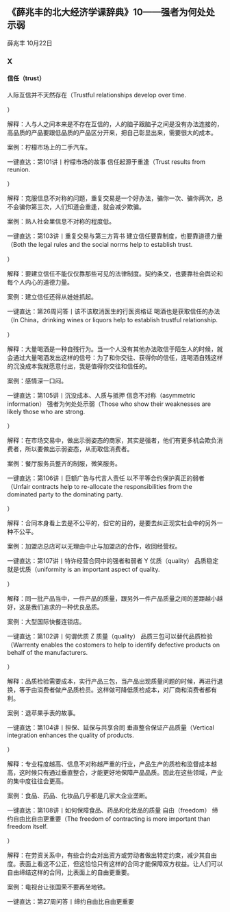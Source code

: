 
## 《薛兆丰的北大经济学课辞典》10——强者为何处处示弱


薛兆丰
10月22日

### X

#### 信任（trust）

人际互信并不天然存在（Trustful relationships develop over time.

）


解释：人与人之间本来是不存在互信的，人的脑子跟脑子之间是没有办法连接的，高品质的产品要跟低品质的产品区分开来，把自己彰显出来，需要很大的成本。

案例：柠檬市场上的二手汽车。

一键直达：第101讲丨柠檬市场的故事
信任起源于重逢（Trust results from reunion.

）


解释：克服信息不对称的问题，重复交易是一个好办法，骗你一次、骗你两次，总不会骗你第三次，人们知道会重逢，就会减少欺骗。

案例：熟人社会里信息不对称的程度低。

一键直达：第103讲丨重复交易与第三方背书
建立信任要靠制度，也要靠道德力量（Both the legal rules and the social norms help to establish trust.

）


解释：要建立信任不能仅仅靠那些可见的法律制度。契约条文，也要靠社会舆论和每个人内心的道德力量。

案例：建立信任还得从娃娃抓起。

一键直达：第26周问答丨该不该取消医生的行医资格证
喝酒也是获取信任的办法（In China，drinking wines or liquors help to establish trustful relationship.

）


解释：大量喝酒是一种自残行为。当一个人没有其他办法取信于陌生人的时候，就会通过大量喝酒发出这样的信号：为了和你交往、获得你的信任，连喝酒自残这样的沉没成本我就愿意付出，我是值得你交往和信任的。

案例：感情深一口闷。

一键直达：第105讲丨沉没成本、人质与抵押
信息不对称（asymmetric information）
强者为何处处示弱（Those who show their weaknesses are likely those who are strong.

）


解释：在市场交易中，做出示弱姿态的商家，其实是强者，他们有更多机会欺负消费者，所以要做出示弱姿态，从而取信消费者。

案例：餐厅服务员整齐的制服，微笑服务。

一键直达：第106讲丨巨额广告与代言人责任
以不平等合约保护真正的弱者（Unfair contracts help to re-allocate the responsibilities from the dominated party to the dominating party.

）


解释：合同本身看上去是不公平的，但它的目的，是要去纠正现实社会中的另外一种不公平。

案例：加盟店总店可以无理由中止与加盟店的合作，收回经营权。

一键直达：第107讲丨特许经营合同中的强者和弱者
Y
优质（quality）
品质稳定就是优质（uniformity is an important aspect of quality.

）


解释：同一批产品当中，一件产品的质量，跟另外一件产品质量之间的差距越小越好，这是我们追求的一种优良品质。

案例：大型国际快餐连锁店。

一键直达：第102讲丨何谓优质
Z
质量（quality）
品质三包可以替代品质检验（Warrenty enables the costomers to help to identify defective products on behalf of the manufacturers.

）


解释：品质检验需要成本，实行产品三包，当产品出现质量问题的时候，再进行退换，等于由消费者做产品质检员。这样做可降低质检成本，对厂商和消费者都有利。

案例：退苹果手表的故事。

一键直达：第104讲丨担保、延保与共享合同
垂直整合保证产品质量（Vertical integration enhances the quality of products.

）


解释：专业程度越高、信息不对称越严重的行业，产品生产的质检和监督成本越高，这时候只有通过垂直整合，才能更好地保障产品品质。因此在这些领域，产业的集中度往往会更高。



案例：食品、药品、化妆品几乎都是几家大企业垄断。

一键直达：第108讲丨如何保障食品、药品和化妆品的质量
自由（freedom）
缔约自由比自由更重要（The freedom of contracting is more important than freedom itself.

）


解释：在劳资关系中，有些合约会对出资方或劳动者做出特定约束，减少其自由度。表面上看这不公正，但这恰恰只有这样的合同才能保障双方权益。让人们可以自由缔结这样的合同，比表面上的自由更重要。

案例：电视台让张国荣不要再坐地铁。

一键直达：第27周问答丨缔约自由比自由更重要